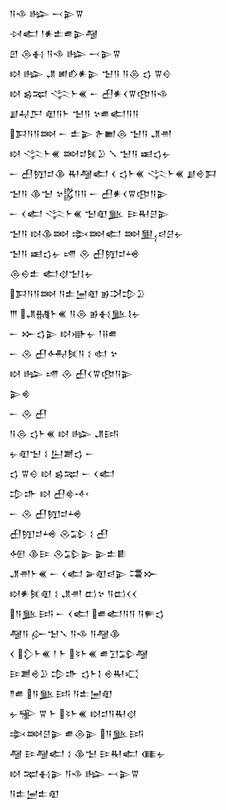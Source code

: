 <div class='block'>
<div class='line'>𒀀𒈾 𒈗 𒁁𒉌𒐊</div>
<div class='line'>𒀴𒅗 𒁹𒀭𒉺𒌑𒉌𒆷</div>
<div class='line'>𒇻 𒁲𒈬 𒀀𒈾 𒈗 𒁁𒉌𒐊</div>
<div class='line'>𒊭 𒈗 𒂗 𒅖𒁓𒀭𒉌 𒈠𒀀 𒀀𒁲 𒌓 𒐊𒄰</div>
<div class='line'>𒊭 𒌗𒉈 𒋞𒈨𒌍 𒀸 𒌷𒀭𒌋𒐊𒂦𒀀𒈾</div>
<div class='line'>𒋗𒄷𒂅 𒊏𒀀𒈨 𒈠𒀀 𒆳𒌑𒅗𒀀𒀀</div>
<div class='line'>𒁕𒀀𒀀𒇷 𒀸 𒉺𒉌 𒉿𒆤𒁲 𒈠𒀀 𒂗𒉣</div>
<div class='line'>𒊭 𒋞𒈨𒌍 𒇷𒄑𒍮𒊒 𒑳 𒈠𒀀 𒀜𒌓𒉡</div>
<div class='line'>𒀸 𒌷𒂖𒄑𒆠 𒊑𒆷𒅗 𒌋 𒌓𒈨𒌍 𒋞𒈨𒌍 𒋗𒄴𒁕</div>
<div class='line'>𒈠𒀀 𒆠𒈠 𒆳𒌵𒀀𒀀 𒀸 𒌷𒀭𒌋𒐊𒂦𒀀𒉌</div>
<div class='line'>𒀸 𒌋𒅗 𒋞𒈨𒌍 𒈠𒊏𒆥 𒄿𒊑𒆪𒉌</div>
<div class='line'>𒈠𒀀 𒊭𒆠𒇷 𒇸𒇷𒅗 𒇷𒅅𒁀𒆪𒉡</div>
<div class='line'>𒈠𒀀 𒀜𒌓𒉡 𒋬 𒊮 𒌷𒂖𒄑𒆲</div>
<div class='line'>𒁲𒀪𒉺 𒅗𒋼𒈠𒋙𒉡</div>
<div class='line'>𒁕𒀀𒀀𒇷 𒀀𒉺𒅁𒊏 𒂊𒋫𒄠𒊒</div>
<div class='line'>𒐈 𒂗𒉆𒈨𒌍 𒀀𒁲 𒂊𒈬𒆥𒋙𒉡</div>
<div class='line'>𒀸 𒁍𒌓𒉌 𒊭𒀝𒉡 𒁹𒍝𒌑</div>
<div class='line'>𒀸 𒊮 𒌷𒅈𒍮𒀀 𒑱 𒊕 𒆳</div>
<div class='line'>𒊭 𒈗 𒋬 𒊮 𒌷𒌋𒐊𒂦𒀀𒉌</div>
<div class='line'>𒉌𒄯</div>
<div class='line'>𒀸 𒊮 𒌷</div>
<div class='line'>𒀀𒁲 𒌓𒈨𒌍 𒊭 𒈗 𒂗𒅀</div>
<div class='line'>𒉡𒊏𒈠 𒑱 𒌨𒋢𒌓 𒀸</div>
<div class='line'>𒌓 𒐊𒄰 𒊭 𒌗𒉈 𒀸 𒌋𒅗</div>
<div class='line'>𒄠𒈥 𒊭 𒌷𒄵𒋾</div>
<div class='line'>𒀸 𒊮 𒌷𒂖𒄑𒆲</div>
<div class='line'>𒌷𒂖𒄑𒆲 𒊮𒁉 𒑱 𒌷</div>
<div class='line'>𒅇 𒆠𒄿 𒊮𒁉𒉌 𒉌𒉺𒀾</div>
<div class='line'>𒂗𒉣𒈨𒌍 𒀸 𒌋𒅗 𒅕𒊏𒁀𒉌 𒃮𒁍</div>
<div class='line'>𒊭𒀭𒍮𒊏 𒑱 𒂗𒉣 𒆗𒆳 𒀀𒆗𒌋𒌋</div>
<div class='line'>𒀀𒆥𒅀 𒀸 𒌋𒅗 𒌑𒅗𒀀𒀀 𒀀𒊓𒌓</div>
<div class='line'>𒆷𒀀 𒅎𒈠𒃵 𒀀𒈾 𒀀𒆷𒆠</div>
<div class='line'>𒌋 𒁷𒈨𒌍 𒁹 𒈨 𒂟𒈨𒌍 𒌑𒋛𒁉𒆷</div>
<div class='line'>𒄿𒋢𒄴𒊒 𒄠𒈥 𒌓𒈨𒋙 𒄴𒊑𒄣</div>
<div class='line'>𒈫𒌑 𒀀𒆥𒅀 𒀀𒉺𒅁𒊏</div>
<div class='line'>𒉡𒊌 𒐊 𒈨 𒂟𒈨𒌍 𒊭𒄑𒀀𒊑𒋼</div>
<div class='line'>𒇸𒇷𒆪𒉌 𒌑𒁲𒉌 𒀀𒆥𒅀</div>
<div class='line'>𒆷 𒄿𒆷𒅗 𒑱 𒆠𒈠 𒄿𒊑𒅗 𒈪𒉡</div>
<div class='line'>𒊭 𒉈𒈬𒉌 𒀀𒈾 𒈗 𒁁𒉌𒐊</div>
<div class='line'>𒀀𒉺𒅁𒉺𒊏</div>
</div>